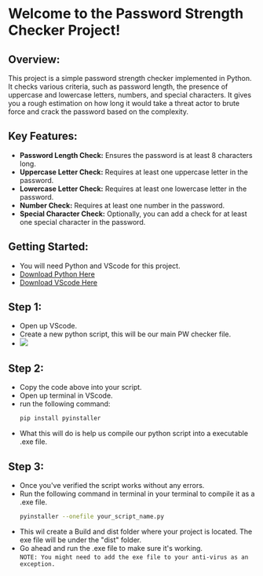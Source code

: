 # Welcome to the Password Strength Checker Project! 

## Overview:

This project is a simple password strength checker implemented in Python. It checks various criteria, such as password length, the presence of uppercase and lowercase letters, numbers, and special characters. It gives you a rough estimation on how long it would take a threat actor to brute force and crack the password based on the complexity.

## Key Features:

- **Password Length Check:** Ensures the password is at least 8 characters long.
- **Uppercase Letter Check:** Requires at least one uppercase letter in the password.
- **Lowercase Letter Check:** Requires at least one lowercase letter in the password.
- **Number Check:** Requires at least one number in the password.
- **Special Character Check:** Optionally, you can add a check for at least one special character in the password.

## Getting Started:

- You will need Python and VScode for this project.
- <a href="https://www.python.org/downloads/"> Download Python Here</a>
- <a href="https://code.visualstudio.com/download"> Download VScode Here</a>

## Step 1:
- Open up VScode.
- Create a new python script, this will be our main PW checker file.
- ![](https://i.imgur.com/A5DMyG9.png)

## Step 2:
- Copy the code above into your script.
- Open up terminal in VScode.
- run the following command:
  ```bash
  pip install pyinstaller
- What this will do is help us compile our python script into a executable .exe file.

## Step 3:
- Once you've verified the script works without any errors.
- Run the following command in terminal in your terminal to compile it as a .exe file. <br>
  ```bash
  pyinstaller --onefile your_script_name.py
- This wil create a Build and dist folder where your project is located. The exe file will be under the "dist" folder.
- Go ahead and run the .exe file to make sure it's working. <br>
`NOTE: You might need to add the exe file to your anti-virus as an exception.`



